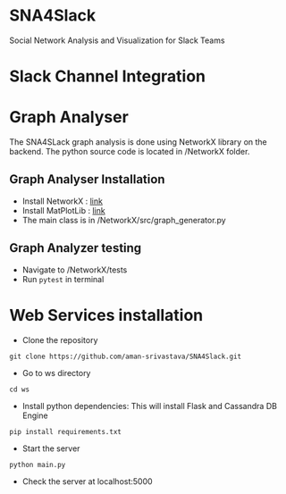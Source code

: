 # SNA4Slack
Social Network Analysis and Visualization for Slack Teams

# Slack Channel Integration


# Graph Analyser
The SNA4SLack graph analysis is done using NetworkX library on the backend. The python source code is located in /NetworkX folder.

## Graph Analyser Installation
* Install NetworkX  : [link](https://networkx.github.io/documentation/stable/install.html)
* Install MatPlotLib : [link](https://matplotlib.org/users/installing.html)
* The main class is in /NetworkX/src/graph_generator.py

## Graph Analyzer testing
* Navigate to /NetworkX/tests
* Run `pytest` in terminal

# Web Services installation
* Clone the repository
```
git clone https://github.com/aman-srivastava/SNA4Slack.git
```

* Go to ws directory
```
cd ws
```

* Install python dependencies: This will install Flask and Cassandra DB Engine
```
pip install requirements.txt
```

* Start the server
```
python main.py
```

* Check the server at localhost:5000

